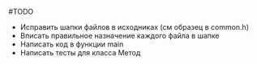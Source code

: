 #TODO

- Исправить шапки файлов в исходниках (см образец в common.h)
- Вписать правильное назначение каждого файла в шапке
- Написать код в функции main
- Написать тесты для класса Метод
